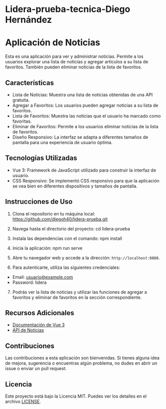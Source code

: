# Lidera-prueba-tecnica-Diego Hernández


# Aplicación de Noticias

Esta es una aplicación para ver y administrar noticias. Permite a los usuarios explorar una lista de noticias y agregar artículos a su lista de favoritos. También pueden eliminar noticias de la lista de favoritos.

## Características

- Lista de Noticias: Muestra una lista de noticias obtenidas de una API gratuita.
- Agregar a Favoritos: Los usuarios pueden agregar noticias a su lista de favoritos.
- Lista de Favoritos: Muestra las noticias que el usuario ha marcado como favoritas.
- Eliminar de Favoritos: Permite a los usuarios eliminar noticias de la lista de favoritos.
- Diseño Responsivo: La interfaz se adapta a diferentes tamaños de pantalla para una experiencia de usuario óptima.

## Tecnologías Utilizadas

- Vue 3: Framework de JavaScript utilizado para construir la interfaz de usuario.
- CSS Responsivo: Se implementó CSS responsivo para que la aplicación se vea bien en diferentes dispositivos y tamaños de pantalla.

## Instrucciones de Uso

1. Clona el repositorio en tu máquina local:
https://github.com/diegoh40/lidera-prueba.git

2. Navega hasta el directorio del proyecto:
cd lidera-prueba

3. Instala las dependencias con el comando:
npm install

4. Inicia la aplicación:
npm run serve

5. Abre tu navegador web y accede a la dirección: `http://localhost:8080`.

6. Para autenticarte, utiliza las siguientes credenciales:
- Email: usuario@example.com
- Password: lidera

7. Podrás ver la lista de noticias y utilizar las funciones de agregar a favoritos y eliminar de favoritos en la sección correspondiente.

## Recursos Adicionales

- [Documentación de Vue 3](https://v3.vuejs.org/)
- [API de Noticias](https://newsapi.org/)

## Contribuciones

Las contribuciones a esta aplicación son bienvenidas. Si tienes alguna idea de mejora, sugerencia o encuentras algún problema, no dudes en abrir un issue o enviar un pull request.

## Licencia

Este proyecto está bajo la Licencia MIT. Puedes ver los detalles en el archivo [LICENSE](./LICENSE).
